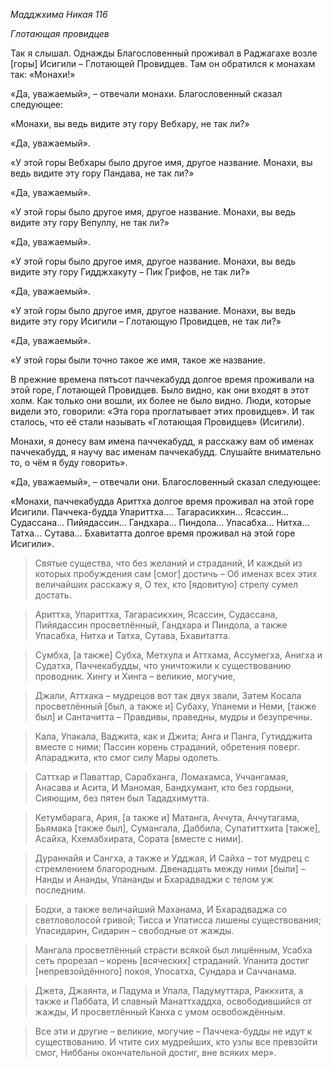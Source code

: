 *Мадджхима Никая 116*

*Глотающая провидцев*

Так я слышал\. Однажды Благословенный проживал в Раджагахе возле \[горы\] Исигили – Глотающей Провидцев\. Там он обратился к монахам так: «Монахи\!»

«Да, уважаемый», – отвечали монахи\. Благословенный сказал следующее:

«Монахи, вы ведь видите эту гору Вебхару, не так ли?»

«Да, уважаемый»\.

«У этой горы Вебхары было другое имя, другое название\. Монахи, вы ведь видите эту гору Пандава, не так ли?»

«Да, уважаемый»\.

«У этой горы было другое имя, другое название\. Монахи, вы ведь видите эту гору Вепуллу, не так ли?»

«Да, уважаемый»\.

«У этой горы было другое имя, другое название\. Монахи, вы ведь видите эту гору Гидджхакуту – Пик Грифов, не так ли?»

«Да, уважаемый»\.

«У этой горы было другое имя, другое название\. Монахи, вы ведь видите эту гору Исигили – Глотающую Провидцев, не так ли?»

«Да, уважаемый»\.

«У этой горы были точно такое же имя, такое же название\.

В прежние времена пятьсот паччекабудд долгое время проживали на этой горе, Глотающей Провидцев\. Было видно, как они входят в этот холм\. Как только они вошли, их более не было видно\. Люди, которые видели это, говорили: «Эта гора проглатывает этих провидцев»\. И так сталось, что её стали называть «Глотающая Провидцев» \(Исигили\)\.

Монахи, я донесу вам имена паччекабудд, я расскажу вам об именах паччекабудд, я научу вас именам паччекабудд\. Слушайте внимательно то, о чём я буду говорить»\.

«Да, уважаемый», – отвечали они\. Благословенный сказал следующее:

«Монахи, паччекабудда Ариттха долгое время проживал на этой горе Исигили\. Паччека\-будда Упариттха…\. Тагарасикхин… Ясассин… Судассана… Пийядассин… Гандхара… Пиндола… Упасабха… Нитха… Татха… Сутава… Бхавитатта долгое время проживал на этой горе Исигили»\.

> Святые существа, что без желаний и страданий,
> И каждый из которых пробуждения сам \[смог\] достичь –
> Об именах всех этих величайших расскажу я,
> О тех, кто \[ядовитую\] стрелу сумел достать\.

> Ариттха, Упариттха, Тагарасикхин, Ясассин,
> Судассана, Пийядассин просветлённый,
> Гандхара и Пиндола, а также Упасабха,
> Нитха и Татха, Сутава, Бхавитатта\.

> Сумбха, \[а также\] Субха, Метхула и Аттхама,
> Ассумегха, Анигха и Судатха,
> Паччекабудды, что уничтожили к существованию проводник\.
> Хингу и Хинга – великие, могучие,

> Джали, Аттхака – мудрецов вот так двух звали,
> Затем Косала просветлённый \[был, а также и\] Субаху,
> Упанеми и Неми, \[также был\] и Сантачитта –
> Правдивы, праведны, мудры и безупречны\.

> Кала, Упакала, Ваджита, как и Джита;
> Анга и Панга, Гутидджита вместе с ними;
> Пассин корень страданий, обретения поверг\.
> Апараджита, кто смог силу Мары одолеть\.

> Саттхар и Паваттар, Сарабханга, Ломахамса,
> Уччангамая, Анасава и Асита,
> И Маномая, Бандхумант, кто без гордыни,
> Сияющим, без пятен был Тададхимутта\.

> Кетумбарага, Ария, \[а также и\] Матанга,
> Аччута, Аччутагама, Бьямака \[также был\],
> Сумангала, Даббила, Супатиттхита \[также\],
> Асайха, Кхемабхирата, Сората \[вместе с ними\]\.

> Дураннайя и Сангха, а также и Удджая,
> И Сайха – тот мудрец с стремлением благородным\.
> Двенадцать между ними \[были\] – Нанды и Ананды, Упананды
> и Бхарадваджи с телом уж последним\.

> Бодхи, а также величайший Маханама,
> И Бхарадваджа со светловолосой гривой;
> Тисса и Упатисса лишены существования;
> Упасидарин, Сидарин – свободные от жажды\.

> Мангала просветлённый страсти всякой был лишённым,
> Усабха сеть прорезал – корень \[всяческих\] страданий\.
> Упанита достиг \[непревзойдённого\] покоя,
> Упосатха, Сундара и Саччанама\.

> Джета, Джаянта, и Падума и Упала,
> Падумуттара, Раккхита, а также и Паббата,
> И славный Манаттхаддха, освободившийся от жажды,
> И просветлённый Канха с умом освобождённым\.

> Все эти и другие – великие, могучие – Паччека\-будды
> не идут к существованию\.
> И чтите сих мудрейших, кто узлы все превзойти смог,
> Ниббаны окончательной достиг, вне всяких мер»\.
